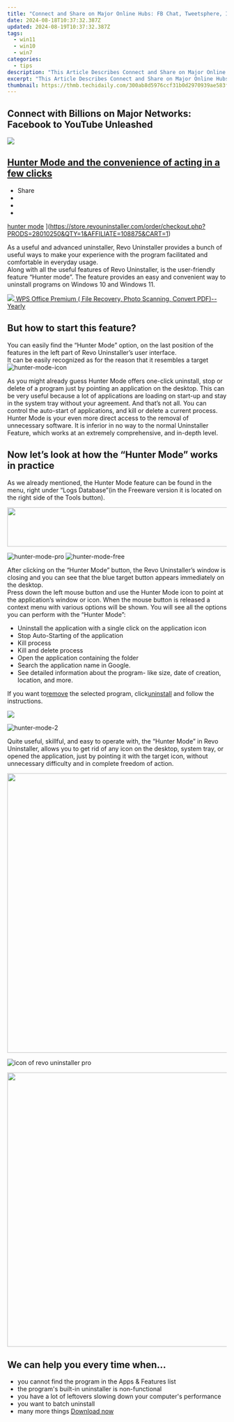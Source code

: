 ```yaml
---
title: "Connect and Share on Major Online Hubs: FB Chat, Tweetsphere, IG Scene & YT Stream"
date: 2024-08-18T10:37:32.387Z
updated: 2024-08-19T10:37:32.387Z
tags:
  - win11
  - win10
  - win7
categories:
  - tips
description: "This Article Describes Connect and Share on Major Online Hubs: FB Chat, Tweetsphere, IG Scene & YT Stream"
excerpt: "This Article Describes Connect and Share on Major Online Hubs: FB Chat, Tweetsphere, IG Scene & YT Stream"
thumbnail: https://thmb.techidaily.com/300ab8d5976ccf31b0d2970939ae583f50bd954e838c66ca43450f63be8d3d0c.jpg
---
```


## Connect with Billions on Major Networks: Facebook to YouTube Unleashed

<!-- affiliate ads begin -->
<a href="https://store.nero.com/order/checkout.php?PRODS=22889392&QTY=1&AFFILIATE=108875&CART=1"><img src="http://webstatic.nero.com/nero2015-com-wAssets/img/affiliate/media/banner728-90eng.jpg" border="0"></a>
<!-- affiliate ads end -->
## [Hunter Mode and the convenience of acting in a few clicks](https://store.revouninstaller.com/order/checkout.php?PRODS=28010250&QTY=1&AFFILIATE=108875&CART=1)

* Share
* [](http://www.facebook.com/share.php?u=https://www.revouninstaller.com/blog/the-convenience-of-using-hunter-mode/&title=Hunter+Mode+and+the+convenience+of+acting+in+a+few+clicks)
* [](https://twitter.com/intent/tweet?text=Hunter+Mode+and+the+convenience+of+acting+in+a+few+clicks&url=https://www.revouninstaller.com/blog/the-convenience-of-using-hunter-mode/ "Click to share on Twitter")
* [](https://store.revouninstaller.com/order/checkout.php?PRODS=28010250&QTY=1&AFFILIATE=108875&CART=1)

[hunter mode](https://f057a20f961f56a72089-b74530d2d26278124f446233f95622ef.ssl.cf1.rackcdn.com/site/blog/hunter-mode/cover.jpg) ](https://store.revouninstaller.com/order/checkout.php?PRODS=28010250&QTY=1&AFFILIATE=108875&CART=1)

 As a useful and advanced uninstaller, Revo Uninstaller provides a bunch of useful ways to make your experience with the program facilitated and comfortable in everyday usage.  
 Along with all the useful features of Revo Uninstaller, is the user-friendly feature “Hunter mode”. The feature provides an easy and convenient way to uninstall programs on Windows 10 and Windows 11.

<!-- affiliate ads begin -->
<a href="https://secure.2checkout.com/order/checkout.php?PRODS=38729081&QTY=1&AFFILIATE=108875&CART=1"><img src="https://website-prod.cache.wpscdn.com/img/wps-writer-free-word-processor-1x.3d9c80d.png" border="0">
WPS Office Premium ( File Recovery, Photo Scanning, Convert PDF)--Yearly</a>
<!-- affiliate ads end -->
## But how to start this feature?

 You can easily find the “Hunter Mode” option, on the last position of the features in the left part of Revo Uninstaller’s user interface.  
 It can be easily recognized as for the reason that it resembles a target ![hunter-mode-icon](https://f057a20f961f56a72089-b74530d2d26278124f446233f95622ef.ssl.cf1.rackcdn.com/site/blog/hunter-mode/hunter-mode-icon.png)

 As you might already guess Hunter Mode offers one-click uninstall, stop or delete of a program just by pointing an application on the desktop. This can be very useful because a lot of applications are loading on start-up and stay in the system tray without your agreement. And that’s not all. You can control the auto-start of applications, and kill or delete a current process. Hunter Mode is your even more direct access to the removal of unnecessary software. It is inferior in no way to the normal Uninstaller Feature, which works at an extremely comprehensive, and in-depth level.

## Now let’s look at how the “Hunter Mode” works in practice

 As we already mentioned, the Hunter Mode feature can be found in the menu, right under “Logs Database”(in the Freeware version it is located on the right side of the Tools button).

<!-- affiliate ads begin -->
<a href="https://united.elfm.net/c/5597632/517826/4704" target="_top" id="517826"><img src="//a.impactradius-go.com/display-ad/4704-517826" border="0" alt="" width="728" height="90"/></a><img height="0" width="0" src="https://united.elfm.net/i/5597632/517826/4704" style="position:absolute;visibility:hidden;" border="0" />
<!-- affiliate ads end -->
![hunter-mode-pro](https://f057a20f961f56a72089-b74530d2d26278124f446233f95622ef.ssl.cf1.rackcdn.com/site/blog/hunter-mode/hunter-mode-pro.png) ![hunter-mode-free](https://f057a20f961f56a72089-b74530d2d26278124f446233f95622ef.ssl.cf1.rackcdn.com/site/blog/hunter-mode/hunter-mode-freeware.png)

 After clicking on the “Hunter Mode” button, the Revo Uninstaller’s window is closing and you can see that the blue target button appears immediately on the desktop.  
 Press down the left mouse button and use the Hunter Mode icon to point at the application’s window or icon. When the mouse button is released a context menu with various options will be shown. You will see all the options you can perform with the “Hunter Mode”:

* Uninstall the application with a single click on the application icon
* Stop Auto-Starting of the application
* Kill process
* Kill and delete process
* Open the application containing the folder
* Search the application name in Google.
* See detailed information about the program- like size, date of creation, location, and more.

 If you want to[remove](https://store.revouninstaller.com/order/checkout.php?PRODS=28010250&QTY=1&AFFILIATE=108875&CART=1) the selected program, click[uninstall](https://store.revouninstaller.com/order/checkout.php?PRODS=28010250&QTY=1&AFFILIATE=108875&CART=1) and follow the instructions.

<!-- affiliate ads begin -->
<a href="https://secure.2checkout.com/order/checkout.php?PRODS=4620778&QTY=1&AFFILIATE=108875&CART=1"><img src="https://secure.avangate.com/images/merchant/07dd4d5a72f5740ef0f035f201951476/300__250banner.jpg" border="0"></a>
<!-- affiliate ads end -->
![hunter-mode-2](https://f057a20f961f56a72089-b74530d2d26278124f446233f95622ef.ssl.cf1.rackcdn.com/site/blog/hunter-mode/hunter-mode-2.png)

 Quite useful, skillful, and easy to operate with, the “Hunter Mode” in Revo Uninstaller, allows you to get rid of any icon on the desktop, system tray, or opened the application, just by pointing it with the target icon, without unnecessary difficulty and in complete freedom of action.

<!-- affiliate ads begin -->
<a href="https://ephamedtechinc.pxf.io/c/5597632/2097467/26400?prodsku=B700" target="_top" id="2097467"><img src="//a.impactradius-go.com/display-ad/26400-2097467" border="0" alt="" width="640" height="640"/></a><img height="0" width="0" src="https://imp.pxf.io/i/5597632/2097467/26400" style="position:absolute;visibility:hidden;" border="0" />
<!-- affiliate ads end -->
![icon of revo uninstaller pro](https://f057a20f961f56a72089-b74530d2d26278124f446233f95622ef.ssl.cf1.rackcdn.com/site/icons/rup5-64.png)

<!-- affiliate ads begin -->
<a href="https://thefitville.pxf.io/c/5597632/1526796/15852" target="_top" id="1526796"><img src="//a.impactradius-go.com/display-ad/15852-1526796" border="0" alt="" width="1200" height="628"/></a><img height="0" width="0" src="https://imp.pxf.io/i/5597632/1526796/15852" style="position:absolute;visibility:hidden;" border="0" />
<!-- affiliate ads end -->
## We can help you every time when…

* you cannot find the program in the Apps & Features list
* the program's built-in uninstaller is non-functional
* you have a lot of leftovers slowing down your computer's performance
* you want to batch uninstall
* many more things
[Download now](https://store.revouninstaller.com/order/checkout.php?PRODS=28010250&QTY=1&AFFILIATE=108875&CART=1)

<ins class="adsbygoogle"
     style="display:block"
     data-ad-format="autorelaxed"
     data-ad-client="ca-pub-7571918770474297"
     data-ad-slot="1223367746"></ins>



<ins class="adsbygoogle"
     style="display:block"
     data-ad-client="ca-pub-7571918770474297"
     data-ad-slot="8358498916"
     data-ad-format="auto"
     data-full-width-responsive="true"></ins>


